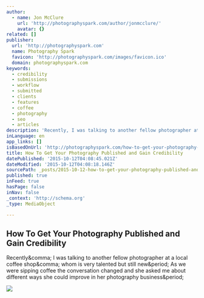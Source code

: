 ```yaml
---
author:
  - name: Jon McClure
    url: 'http://photographyspark.com/author/jonmcclure/'
    avatar: {}
related: []
publisher:
  url: 'http://photographyspark.com'
  name: Photography Spark
  favicon: 'http://photographyspark.com/images/favicon.ico'
  domain: photographyspark.com
keywords:
  - credibility
  - submissions
  - workflow
  - submitted
  - clients
  - features
  - coffee
  - photography
  - seo
  - articles
description: 'Recently, I was talking to another fellow photographer at a local coffee shop, whom is very talented but still new. As we were sipping coffee the conversation changed and she asked me about different ways she could improve in her photography business.'
inLanguage: en
app_links: []
isBasedOnUrl: 'http://photographyspark.com/how-to-get-your-photography-published-and-gain-credibility/'
title: How To Get Your Photography Published and Gain Credibility
datePublished: '2015-10-12T04:08:45.021Z'
dateModified: '2015-10-12T04:08:18.146Z'
sourcePath: _posts/2015-10-12-how-to-get-your-photography-published-and-gain-credibility.md
published: true
inFeed: true
hasPage: false
inNav: false
_context: 'http://schema.org'
_type: MediaObject

---
```

<article style=""><h1>How To Get Your Photography Published and Gain Credibility</h1><p>Recently&amp;comma; I was talking to another fellow photographer at a local coffee shop&amp;comma; whom is very talented but still new&amp;period; As we were sipping coffee the conversation changed and she asked me about different ways she could improve in her photography business&amp;period;</p><img src="http://photographyspark.com/images/get-published-th.jpg" /></article>